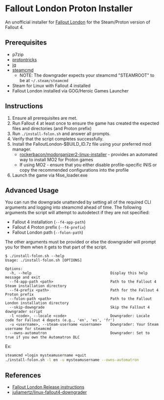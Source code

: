 # Fallout London Proton Installer

An unofficial installer for [Fallout London](https://fallout4london.com/) for the Steam/Proton version of Fallout 4.

## Prerequisites

- p7zip
- [protontricks](https://github.com/Matoking/protontricks)
- [jq](https://github.com/jqlang/jq)
- [steamcmd](https://developer.valvesoftware.com/wiki/SteamCMD)
  - NOTE: The downgrader expects your steamcmd "STEAMROOT" to be at `~/.steam/steamcmd`
- Steam for Linux with Fallout 4 installed
- Fallout London installed via GOG/Heroic Games Launcher

## Instructions

1. Ensure all prerequisites are met.
2. Run Fallout 4 at least once to ensure the game has created the expected files and directories (and Proton prefix)
3. Run `./install-folon.sh` and answer all prompts.
4. Verify that the script completes successfully.
5. Install the FalloutLondon-$BUILD_ID.7z file using your preferred mod manager.
   - [rockerbacon/modorganizer2-linux-installer](https://github.com/rockerbacon/modorganizer2-linux-installer) - provides an automated way to install MO2 for Proton games
   - If using MO2 - ensure that you either disable profile-specific INIS or copy the recommended configurations into the profile
6. Launch the game via f4se_loader.exe

## Advanced Usage

You can run the downgrade unattended by setting all of the required CLI arguments and logging into steamcmd ahead of time.
The following arguments the script will attempt to autodetect if they are not specified:

- Fallout 4 installation (`--f4-app-path`)
- Fallout 4 Proton prefix (`--f4-prefix`)
- Fallout London path (`--folon-path`)

The other arguments must be provided or else the downgrader will prompt you for them when it gets to that part of the script.

```text
$ ./install-folon.sh --help
Usage: ./install-folon.sh [OPTIONS]

Options:
  -h, --help                                    Display this help message and exit
  --f4-app-path <path>                          Path to the Fallout 4 Steam installation directory
  --f4-prefix <path>                            Path for the Fallout 4 Proton prefix
  --folon-path <path>                           Path to the Fallout London installation directory
  --skip-downgrade                              Skip the Fallout 4 downgrader script
  -l <code>, --locale <code>                    Downgrader: Locale code for Fallout 4 depots (e.g., 'en', 'es', 'fr')
  -u <username>, --steam-username <username>    Downgrader: Your Steam username for steamcmd
  --owns-automatron                             Downgrader: Set to true if you own the Automatron DLC
```

Ex:

```bash
steamcmd +login mysteamusername +quit
./install-folon.sh -l en -u mysteamusername --owns-automatron
```

## References

- [Fallout London Release instructions](https://fallout4london.com/release/)
- [juliamertz/linux-fallout4-downgrader](https://github.com/juliamertz/linux-fallout4-downgrader)